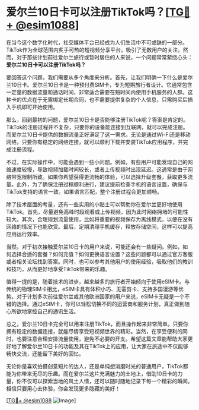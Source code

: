 # 爱尔兰10日卡可以注册TikTok吗？[[TG💪+ @esim1088](https://t.me/s/esim1088)]

在当今这个数字化时代，社交媒体平台已经成为人们生活中不可或缺的一部分。TikTok作为全球范围内炙手可热的短视频分享平台，吸引了无数用户的关注。然而，对于那些计划前往爱尔兰旅行或暂时居住的人来说，一个问题常常萦绕心头：**爱尔兰10日卡可以注册TikTok吗？**

要回答这个问题，我们需要从多个角度来分析。首先，让我们明确一下什么是爱尔兰10日卡。爱尔兰10日卡是一种预付费SIM卡，专为短期旅行者设计。它通常包含一定量的数据流量和通话时间，非常适合需要在短时间内使用手机服务的人群。这种卡的优点在于无需绑定长期合同，也不需要提供复杂的个人信息，只需购买后插入手机即可开始使用。

那么，回到最初的问题，爱尔兰10日卡是否能够注册TikTok呢？答案是肯定的。TikTok的注册过程并不复杂，只要你的设备能连接到互联网，就可以完成注册。而爱尔兰10日卡提供的数据流量正好满足了这一需求。无论是通过Wi-Fi还是移动网络，只要你有稳定的网络连接，就可以顺利下载并安装TikTok应用程序，并完成注册流程。

不过，在实际操作中，可能会遇到一些小问题。例如，有些用户可能发现自己的网络速度较慢，导致视频加载时间较长，或者上传视频时出现延迟。这通常是由于网络带宽限制所致。如果你希望获得更流畅的体验，可以选择升级套餐，获取更多流量。此外，为了确保注册过程顺利进行，建议提前检查手机的语言设置，确保与TikTok支持的语言一致。如果语言匹配，整个注册过程会更加顺畅。

除了技术层面的考量，还有一些实用的小贴士可以帮助你在爱尔兰更好地使用TikTok。首先，尽量避免高峰时段观看或上传视频，因为此时网络拥堵的可能性较大。其次，合理规划流量使用，比如将重要的视频保存为离线模式，以便在没有网络的情况下也能欣赏。最后，定期清理手机缓存，释放存储空间，这样可以提高应用运行效率。

当然，对于初次接触爱尔兰10日卡的用户来说，可能还会有一些疑问。例如，如何选择合适的套餐？如何充值？如何更换语言设置？这些问题都可以通过官方客服或者相关论坛找到答案。同时，也可以参考其他用户的使用经验，吸取他们的教训和技巧，从而更好地享受TikTok带来的乐趣。

值得一提的是，随着技术的进步，越来越多的旅行者开始倾向于使用eSIM卡。与传统的物理SIM卡相比，eSIM卡具有体积小巧、无需剪卡、支持多国漫游等优势。对于计划多次前往爱尔兰或其他欧洲国家的用户来说，eSIM卡无疑是一个不错的选择。通过eSIM卡，你可以轻松切换不同的运营商和服务计划，真正做到随心所欲地掌控自己的通讯生活。

总之，爱尔兰10日卡完全可以用来注册TikTok，而且操作起来非常简单。只要你拥有稳定的数据连接，就能尽情享受短视频世界的精彩。当然，在享受便利的同时，也要注意合理安排流量使用，避免不必要的开支。希望这篇文章能帮助大家更好地了解爱尔兰10日卡的功能及其在TikTok上的应用，让大家在旅途中不仅能够畅快交流，还能留下美好的回忆。

无论你是喜欢拍摄创意短片的达人，还是单纯想消磨时光的普通用户，TikTok都能为你带来无尽的乐趣。而在爱尔兰这片充满魅力的土地上，借助10日卡的力量，你不仅可以探索当地的风土人情，还可以随时随地记录下每一个精彩的瞬间。相信只要用心去体验，你会发现更多隐藏的美好！

[[TG💪+ @esim1088](https://t.me/s/esim1088) ![Image](https://i.postimg.cc/4NQfJmqS/Snipaste-2025-05-13-00-14-12.png)]